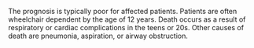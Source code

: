 The prognosis is typically poor for affected patients. Patients are often wheelchair dependent by the age of 12 years. Death occurs as a result of respiratory or cardiac complications in the teens or 20s. Other causes of death are pneumonia, aspiration, or airway obstruction.